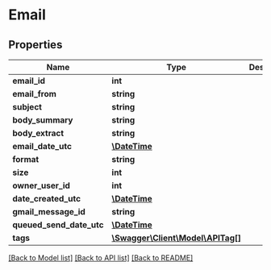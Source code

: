 # Email

## Properties
Name | Type | Description | Notes
------------ | ------------- | ------------- | -------------
**email_id** | **int** |  | [optional] 
**email_from** | **string** |  | [optional] 
**subject** | **string** |  | [optional] 
**body_summary** | **string** |  | [optional] 
**body_extract** | **string** |  | [optional] 
**email_date_utc** | [**\DateTime**](\DateTime.md) |  | [optional] 
**format** | **string** |  | [optional] 
**size** | **int** |  | [optional] 
**owner_user_id** | **int** |  | 
**date_created_utc** | [**\DateTime**](\DateTime.md) |  | 
**gmail_message_id** | **string** |  | [optional] 
**queued_send_date_utc** | [**\DateTime**](\DateTime.md) |  | [optional] 
**tags** | [**\Swagger\Client\Model\APITag[]**](APITag.md) |  | [optional] 

[[Back to Model list]](../README.md#documentation-for-models) [[Back to API list]](../README.md#documentation-for-api-endpoints) [[Back to README]](../README.md)


